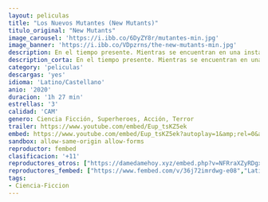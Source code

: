 ```yaml
---
layout: peliculas
title: "Los Nuevos Mutantes (New Mutants)"
titulo_original: "New Mutants"
image_carousel: 'https://i.ibb.co/6DyZY8r/mutantes-min.jpg'
image_banner: 'https://i.ibb.co/VDpzrns/the-new-mutants-min.jpg'
description: En el tiempo presente. Mientras se encuentran en una instalación secreta en contra de su voluntad, un grupo de jóvenes mutantes descubren sus poderosas habilidades. Allí, la doctora Cecilia Reyes (Alice Braga), quien trabaja en la institución secreta del Gobierno donde los jóvenes están encerrados, les estudia y analiza para descubrir su poder para poder curarles. Los mutantes Wolfsbane (Maisie Williams), Magik (Anya Taylor-Joy), Cannonball (Charlie Heaton), Sunspot (Henry Zaga) y Mirage (Blu Hunt) deberán luchar contra sus miedos, sus poderes y los peligros que les rodean. Juntos, su objetivo será escapar de sus pecados pasados y salvarse a sí mismos. Esta adaptación de los cómics de Marvel, que expande el universo X-Men, supone el salto a la gran pantalla de los Nuevos Mutantes.
description_corta: En el tiempo presente. Mientras se encuentran en una instalación secreta en contra de su voluntad, un grupo de jóvenes mutantes descubren sus poderosas habilidades. Allí, la doctora Cecilia Reyes (Alice Braga)...
category: 'peliculas'
descargas: 'yes'
idioma: 'Latino/Castellano'
anio: '2020'
duracion: '1h 27 min'
estrellas: '3'
calidad: 'CAM'
genero: Ciencia Ficción, Superheroes, Acción, Terror
trailer: https://www.youtube.com/embed/Eup_tsKZ5ek
embed: https://www.youtube.com/embed/Eup_tsKZ5ek?autoplay=1&amp;rel=0&amp;hd=1&border=0&wmode=opaque&enablejsapi=1&modestbranding=1&controls=1&showinfo=0
sandbox: allow-same-origin allow-forms
reproductor: fembed
clasificacion: '+11'
reproductores_otros: ["https://damedamehoy.xyz/embed.php?v=NFRraXZyRDgxbDlVZU5jbzdmRzFCckNxU0diRUhIN3JrOXFwOEFXMGduYz0=","Latino","https://damedamehoy.xyz/embed.php?v=VWRkWUQya2dwcDRJZkkwOHNmNVZ5S1U4ZTk2elBaL3FNS0hLSmhXQW8xQT0=","Castellano"]
reproductores_fembed: ["https://www.fembed.com/v/36j72imrdwg-e08","Latino","https://feurl.com/v/x45k7u52x-5p24z","Castellano"]
tags:
- Ciencia-Ficcion
---
```



 








